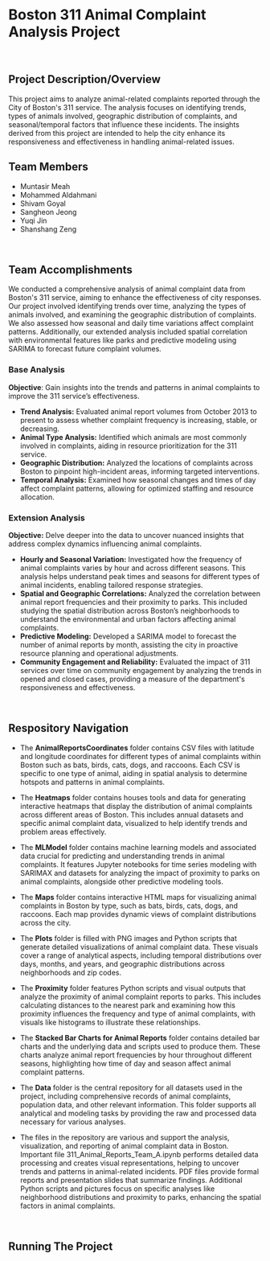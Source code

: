 # Boston 311 Animal Complaint Analysis Project
<br>

## Project Description/Overview 
This project aims to analyze animal-related complaints reported through the City of Boston's 311 service. The analysis focuses on identifying trends, types of animals involved, geographic distribution of complaints, and seasonal/temporal factors that influence these incidents. The insights derived from this project are intended to help the city enhance its responsiveness and effectiveness in handling animal-related issues.
<br>

## Team Members
 - Muntasir Meah
 - Mohammed Aldahmani
 - Shivam Goyal
 - Sangheon Jeong
 - Yuqi Jin
 - Shanshang Zeng
<br>

## Team Accomplishments

We conducted a comprehensive analysis of animal complaint data from Boston's 311 service, aiming to enhance the effectiveness of city responses. Our project involved identifying trends over time, analyzing the types of animals involved, and examining the geographic distribution of complaints. We also assessed how seasonal and daily time variations affect complaint patterns. Additionally, our extended analysis included spatial correlation with environmental features like parks and predictive modeling using SARIMA to forecast future complaint volumes.

### Base Analysis
**Objective**: Gain insights into the trends and patterns in animal complaints to improve the 311 service’s effectiveness.

 - **Trend Analysis:** Evaluated animal report volumes from October 2013 to present to assess whether complaint frequency is increasing, stable, or decreasing.
 - **Animal Type Analysis:** Identified which animals are most commonly involved in complaints, aiding in resource prioritization for the 311 service.
 - **Geographic Distribution:** Analyzed the locations of complaints across Boston to pinpoint high-incident areas, informing targeted interventions.
 - **Temporal Analysis:** Examined how seasonal changes and times of day affect complaint patterns, allowing for optimized staffing and resource allocation.

### Extension Analysis 
**Objective:** Delve deeper into the data to uncover nuanced insights that address complex dynamics influencing animal complaints.

- **Hourly and Seasonal Variation:** Investigated how the frequency of animal complaints varies by hour and across different seasons. This analysis helps understand peak times and seasons for different types of animal incidents, enabling tailored response strategies.
- **Spatial and Geographic Correlations:** Analyzed the correlation between animal report frequencies and their proximity to parks. This included studying the spatial distribution across Boston’s neighborhoods to understand the environmental and urban factors affecting animal complaints.
- **Predictive Modeling:** Developed a SARIMA model to forecast the number of animal reports by month, assisting the city in proactive resource planning and operational adjustments.
- **Community Engagement and Reliability:** Evaluated the impact of 311 services over time on community engagement by analyzing the trends in opened and closed cases, providing a measure of the department's responsiveness and effectiveness.
<br>

## Respository Navigation
 - The **AnimalReportsCoordinates** folder contains CSV files with latitude and longitude coordinates for different types of animal complaints within Boston such as bats, birds, cats, dogs, and raccoons. Each CSV is specific to one type of animal, aiding in spatial analysis to determine hotspots and patterns in animal complaints.
   
 - The **Heatmaps** folder contains houses tools and data for generating interactive heatmaps that display the distribution of animal complaints across different areas of Boston. This includes annual datasets and specific animal complaint data, visualized to help identify trends and problem areas effectively.
   
 - The **MLModel** folder contains machine learning models and associated data crucial for predicting and understanding trends in animal complaints. It features Jupyter notebooks for time series modeling with SARIMAX and datasets for analyzing the impact of proximity to parks on animal complaints, alongside other predictive modeling tools.
   
 - The **Maps** folder contains interactive HTML maps for visualizing animal complaints in Boston by type, such as bats, birds, cats, dogs, and raccoons. Each map provides dynamic views of complaint distributions across the city.
   
 - The **Plots** folder is filled with PNG images and Python scripts that generate detailed visualizations of animal complaint data. These visuals cover a range of analytical aspects, including temporal distributions over days, months, and years, and geographic distributions across neighborhoods and zip codes.
   
 - The **Proximity** folder features Python scripts and visual outputs that analyze the proximity of animal complaint reports to parks. This includes calculating distances to the nearest park and examining how this proximity influences the frequency and type of animal complaints, with visuals like histograms to illustrate these relationships.
   
 - The **Stacked Bar Charts for Animal Reports** folder contains detailed bar charts and the underlying data and scripts used to produce them. These charts analyze animal report frequencies by hour throughout different seasons, highlighting how time of day and season affect animal complaint patterns.
   
 - The **Data** folder is the central repository for all datasets used in the project, including comprehensive records of animal complaints, population data, and other relevant information. This folder supports all analytical and modeling tasks by providing the raw and processed data necessary for various analyses.

 - The files in the repository are various and support the analysis, visualization, and reporting of animal complaint data in Boston. Important file 311_Animal_Reports_Team_A.ipynb performs detailed data processing and creates visual representations, helping to uncover trends and patterns in animal-related incidents. PDF files provide formal reports and presentation slides that summarize findings. Additional Python scripts and pictures focus on specific analyses like neighborhood distributions and proximity to parks, enhancing the spatial factors in animal complaints. 

<br>

## Running The Project
<br>
